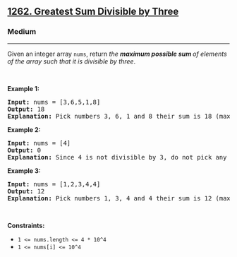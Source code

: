 <h2><a href="https://leetcode.com/problems/greatest-sum-divisible-by-three/">1262. Greatest Sum Divisible by Three</a></h2><h3>Medium</h3><hr><div style="user-select: auto;"><p style="user-select: auto;">Given an integer array <code style="user-select: auto;">nums</code>, return <em style="user-select: auto;">the <strong style="user-select: auto;">maximum possible sum </strong>of elements of the array such that it is divisible by three</em>.</p>

<p style="user-select: auto;">&nbsp;</p>
<p style="user-select: auto;"><strong style="user-select: auto;">Example 1:</strong></p>

<pre style="user-select: auto;"><strong style="user-select: auto;">Input:</strong> nums = [3,6,5,1,8]
<strong style="user-select: auto;">Output:</strong> 18
<strong style="user-select: auto;">Explanation:</strong> Pick numbers 3, 6, 1 and 8 their sum is 18 (maximum sum divisible by 3).</pre>

<p style="user-select: auto;"><strong style="user-select: auto;">Example 2:</strong></p>

<pre style="user-select: auto;"><strong style="user-select: auto;">Input:</strong> nums = [4]
<strong style="user-select: auto;">Output:</strong> 0
<strong style="user-select: auto;">Explanation:</strong> Since 4 is not divisible by 3, do not pick any number.
</pre>

<p style="user-select: auto;"><strong style="user-select: auto;">Example 3:</strong></p>

<pre style="user-select: auto;"><strong style="user-select: auto;">Input:</strong> nums = [1,2,3,4,4]
<strong style="user-select: auto;">Output:</strong> 12
<strong style="user-select: auto;">Explanation:</strong> Pick numbers 1, 3, 4 and 4 their sum is 12 (maximum sum divisible by 3).
</pre>

<p style="user-select: auto;">&nbsp;</p>
<p style="user-select: auto;"><strong style="user-select: auto;">Constraints:</strong></p>

<ul style="user-select: auto;">
	<li style="user-select: auto;"><code style="user-select: auto;">1 &lt;= nums.length &lt;= 4 * 10^4</code></li>
	<li style="user-select: auto;"><code style="user-select: auto;">1 &lt;= nums[i] &lt;= 10^4</code></li>
</ul>
</div>